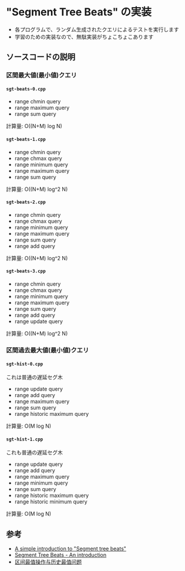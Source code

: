 # "Segment Tree Beats" の実装

- 各プログラムで、ランダム生成されたクエリによるテストを実行します
- 学習のための実装なので、無駄実装がちょこちょこあります

## ソースコードの説明

### 区間最大値(最小値)クエリ

#### `sgt-beats-0.cpp`

- range chmin query
- range maximum query
- range sum query

計算量: O((N+M) log N)

#### `sgt-beats-1.cpp`

- range chmin query
- range chmax query
- range minimum query
- range maximum query
- range sum query

計算量: O((N+M) log^2 N)

#### `sgt-beats-2.cpp`

- range chmin query
- range chmax query
- range minimum query
- range maximum query
- range sum query
- range add query

計算量: O((N+M) log^2 N)

#### `sgt-beats-3.cpp`

- range chmin query
- range chmax query
- range minimum query
- range maximum query
- range sum query
- range add query
- range update query

計算量: O((N+M) log^2 N)

### 区間過去最大値(最小値)クエリ

#### `sgt-hist-0.cpp`

これは普通の遅延セグ木

- range update query
- range add query
- range maximum query
- range sum query
- range historic maximum query

計算量: O(M log N)

#### `sgt-hist-1.cpp`

これも普通の遅延セグ木

- range update query
- range add query
- range maximum query
- range minimum query
- range sum query
- range historic maximum query
- range historic minimum query

計算量: O(M log N)

## 参考

- [A simple introduction to "Segment tree beats"](https://codeforces.com/blog/entry/57319)
- [Segment Tree Beats - An introduction](http://codingwithrajarshi.blogspot.com/2018/03/segment-tree-beats-introduction.html)
- [区间最值操作与历史最值问题](http://www.doc88.com/p-6744902151779.html)